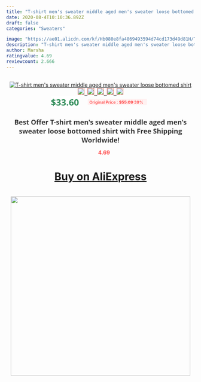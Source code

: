 ```yaml
---
title: "T-shirt men's sweater middle aged men's sweater loose bottomed shirt"
date: 2020-08-4T10:10:36.892Z
draft: false
categories: "Sweaters"

image: "https://ae01.alicdn.com/kf/Hb080e8fa4869493594d74cd173d49d81H/T-shirt-men-s-sweater-middle-aged-men-s-sweater-loose-bottomed-shirt.jpg"
description: "T-shirt men's sweater middle aged men's sweater loose bottomed shirt"
author: Marsha
ratingvalue: 4.69
reviewcount: 2.666
---
```

<br>
<div style="text-align: center;">
<a href="https://s.click.aliexpress.com/e/_AKDVbn" target="_blank" rel="nofollow noopener noreferrer"><img alt="T-shirt men's sweater middle aged men's sweater loose bottomed shirt" class="magnifier-image" src="https://ae01.alicdn.com/kf/Hb080e8fa4869493594d74cd173d49d81H/T-shirt-men-s-sweater-middle-aged-men-s-sweater-loose-bottomed-shirt.jpg_640x640.jpg">
<br>
<img style="border:1px solid salmon" src="https://ae01.alicdn.com/kf/Hb080e8fa4869493594d74cd173d49d81H/T-shirt-men-s-sweater-middle-aged-men-s-sweater-loose-bottomed-shirt.jpg_120x120.jpg">&nbsp;&nbsp;<img style="border:1px solid salmon" src="https://ae01.alicdn.com/kf/Hd1a9269ef2e847f388ff00e8312db44c9/T-shirt-men-s-sweater-middle-aged-men-s-sweater-loose-bottomed-shirt.jpg_120x120.jpg">&nbsp;&nbsp;<img style="border:1px solid salmon" src="_120x120.jpg">&nbsp;&nbsp;<img style="border:1px solid salmon" src="_120x120.jpg">&nbsp;&nbsp;<img style="border:1px solid salmon" src="_120x120.jpg"></a></div><br0>
<div style="text-align: center;"><span style="background-color: white; border: 0px; box-sizing: border-box; color: seagreen; display: inline-block; font-family: &quot;open sans&quot; , &quot;arial&quot; , &quot;helvetica&quot; , sans-serif , &quot;heiti&quot;; font-size: 24px; font-stretch: inherit; font-weight: 700; line-height: inherit; margin: 0px 10px 0px 0px; padding: 0px; vertical-align: middle;">$33.60 </span>
<span style="background: rgb(255 , 241 , 241); border-radius: 3px; border: 0px; box-sizing: border-box; color: #ff4747; display: inline-block; font-family: inherit; font-size: 12px; font-stretch: inherit; font-style: inherit; font-variant: inherit; font-weight: 600; line-height: inherit; margin: 0px; padding: 2px 5px; transform: scale(0.9); vertical-align: middle;">Original Price : <b style="text-decoration: line-through;">$55.09 </b> 39%&nbsp;&nbsp;</span></div>
<h1 style="color: #333333; display: inline-block; font-family: &quot;open sans&quot; , &quot;arial&quot; , &quot;helvetica&quot; , sans-serif , &quot;heiti&quot;; font-size: 18px; font-stretch: inherit; font-weight: 700; text-align: center;">Best Offer T-shirt men's sweater middle aged men's sweater loose bottomed shirt with Free Shipping Worldwide!</h1>
<div style="color: #ff4747; text-align: center;">
<img src="https://4.bp.blogspot.com/-M0ZcTcb-5uY/XleCXlxnR4I/AAAAAAAAAEc/OrjgMkXV1oMQFaCRZj5HQwOCBcu3w1FegCPcBGAYYCw/s1600/star.png" style="height: 15px;">&nbsp;<b>4.69</b></div>
<div class="button_cont" align="center"><a class="buynow_a" href="https://s.click.aliexpress.com/e/_AKDVbn" target="_blank" rel="nofollow noopener noreferrer"><H1>Buy on AliExpress</H1></a></div><br>
<div class="separator" style="clear: both; text-align: center;">
<img src="https://lh3.googleusercontent.com/-pTy5HemUv9M/XlePHvY0dAI/AAAAAAAAAE4/0nX5iRUoIWY8eMW9Dpxeirr157OZliDIgCLcBGAsYHQ/s1600/badge.gif" width="480">
</div>
